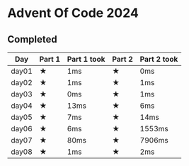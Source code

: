 # Advent Of Code 2024

## Completed

| Day   | Part 1 | Part 1 took | Part 2 | Part 2 took |
| ----- | ------ | ----------- | ------ | ----------- |
| day01 | ★      | 1ms         | ★      | 0ms         |
| day02 | ★      | 1ms         | ★      | 1ms         |
| day03 | ★      | 0ms         | ★      | 1ms         |
| day04 | ★      | 13ms        | ★      | 6ms         |
| day05 | ★      | 7ms         | ★      | 14ms        |
| day06 | ★      | 6ms         | ★      | 1553ms      |
| day07 | ★      | 80ms        | ★      | 7906ms      |
| day08 | ★      | 1ms         | ★      | 2ms         |
